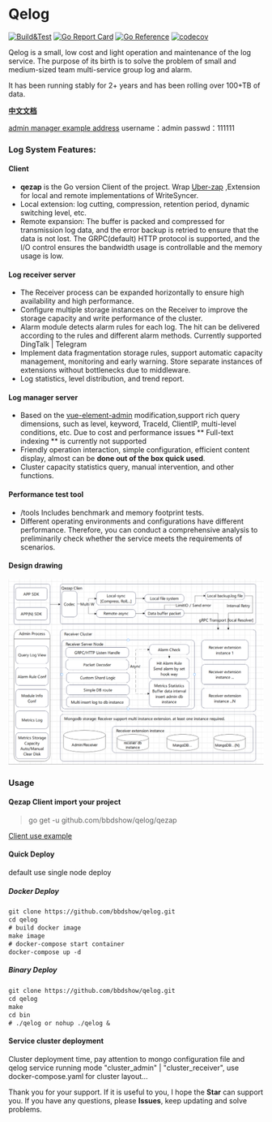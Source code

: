 # Qelog
[![Build&Test](https://github.com/bbdshow/qelog/actions/workflows/tests.yaml/badge.svg)](https://github.com/bbdshow/qelog/actions/workflows/tests.yaml)
[![Go Report Card](https://goreportcard.com/badge/github.com/bbdshow/qelog)](https://goreportcard.com/report/github.com/bbdshow/qelog)
[![Go Reference](https://pkg.go.dev/badge/github.com/bbdshow/qelog/qezap.svg)](https://pkg.go.dev/github.com/bbdshow/qelog/qezap)
[![codecov](https://codecov.io/gh/bbdshow/qelog/branch/main/graph/badge.svg?token=Fqaz5qvx2Q)](https://codecov.io/gh/bbdshow/qelog)

Qelog is a small, low cost and light operation and maintenance of the log service. The purpose of its birth is to solve the problem of small and medium-sized team multi-service group log and alarm.

It has been running stably for 2+ years and has been rolling over 100+TB of data.

**[中文文档](./docs/README_CH.md)**

[admin manager example address](https://ws.bbdshow.top/admin)  username：admin passwd：111111

### Log System Features:

#### Client
- **qezap** is the Go version Client of the project. Wrap [Uber-zap](https://github.com/uber-go/zap) ,Extension for local and remote implementations of WriteSyncer.
- Local extension: log cutting, compression, retention period, dynamic switching level, etc.
- Remote expansion: The buffer is packed and compressed for transmission log data, and the error backup is retried to ensure that the data is not lost. 
The GRPC(default) HTTP protocol is supported, and the I/O control ensures the bandwidth usage is controllable and the memory usage is low.

#### Log receiver server
- The Receiver process can be expanded horizontally to ensure high availability and high performance.
- Configure multiple storage instances on the Receiver to improve the storage capacity and write performance of the cluster.
- Alarm module detects alarm rules for each log. The hit can be delivered according to the rules and different alarm methods. Currently supported DingTalk | Telegram
- Implement data fragmentation storage rules, support automatic capacity management, monitoring and early warning. Store separate instances of extensions without bottlenecks due to middleware.
- Log statistics, level distribution, and trend report.

#### Log manager server
- Based on the [vue-element-admin](https://github.com/PanJiaChen/vue-element-admin) modification,support rich query dimensions, such as level, keyword, TraceId, ClientIP, multi-level conditions, etc. 
Due to cost and performance issues ** Full-text indexing ** is currently not supported
- Friendly operation interaction, simple configuration, efficient content display, almost can be **done out of the box quick used**.
- Cluster capacity statistics query, manual intervention, and other functions.

#### Performance test tool

- /tools Includes benchmark and memory footprint tests.
- Different operating environments and configurations have different performance. Therefore, you can conduct a comprehensive analysis to preliminarily check whether the service meets the requirements of scenarios.

#### Design drawing

![Design drawing](./docs/qelog_design.png)

### Usage

#### Qezap Client import your project

> go get -u github.com/bbdshow/qelog/qezap

[Client use example](./qezap/example/main.go)


#### Quick Deploy
default use single node deploy
##### Docker Deploy

```shell
git clone https://github.com/bbdshow/qelog.git
cd qelog
# build docker image
make image
# docker-compose start container
docker-compose up -d
```

##### Binary Deploy

```shell
git clone https://github.com/bbdshow/qelog.git
cd qelog
make
cd bin
# ./qelog or nohup ./qelog &
```

#### Service cluster deployment
Cluster deployment time, pay attention to mongo configuration file and qelog service running mode "cluster_admin" | "cluster_receiver", use docker-compose.yaml for cluster layout...

Thank you for your support. If it is useful to you, I hope the **Star** can support you. If you have any questions, please **Issues**, keep updating and solve problems.

